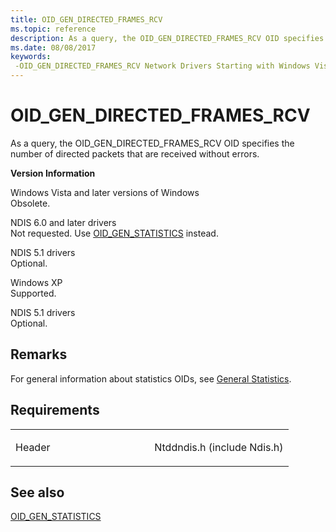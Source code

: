 ```yaml
---
title: OID_GEN_DIRECTED_FRAMES_RCV
ms.topic: reference
description: As a query, the OID_GEN_DIRECTED_FRAMES_RCV OID specifies the number of directed packets that are received without errors.
ms.date: 08/08/2017
keywords: 
 -OID_GEN_DIRECTED_FRAMES_RCV Network Drivers Starting with Windows Vista
---
```


# OID\_GEN\_DIRECTED\_FRAMES\_RCV


As a query, the OID\_GEN\_DIRECTED\_FRAMES\_RCV OID specifies the number of directed packets that are received without errors.

**Version Information**

<a href="" id="windows-vista-and-later-versions-of-windows"></a>Windows Vista and later versions of Windows  
Obsolete.

<a href="" id="ndis-6-0-and-later-drivers"></a>NDIS 6.0 and later drivers  
Not requested. Use [OID\_GEN\_STATISTICS](oid-gen-statistics.md) instead.

<a href="" id="ndis-5-1-drivers"></a>NDIS 5.1 drivers  
Optional.

<a href="" id="windows-xp"></a>Windows XP  
Supported.

<a href="" id="ndis-5-1-drivers"></a>NDIS 5.1 drivers  
Optional.

## Remarks

For general information about statistics OIDs, see [General Statistics](./ndis-general-statistics-oids.md).

## Requirements

<table>
<colgroup>
<col width="50%" />
<col width="50%" />
</colgroup>
<tbody>
<tr class="odd">
<td><p>Header</p></td>
<td>Ntddndis.h (include Ndis.h)</td>
</tr>
</tbody>
</table>

## See also


[OID\_GEN\_STATISTICS](oid-gen-statistics.md)

 

